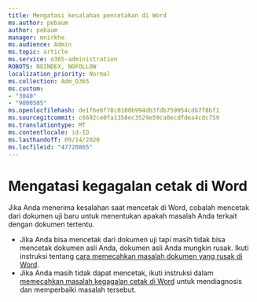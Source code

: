 ```yaml
---
title: Mengatasi kesalahan pencetakan di Word
ms.author: pebaum
author: pebaum
manager: mnirkhe
ms.audience: Admin
ms.topic: article
ms.service: o365-administration
ROBOTS: NOINDEX, NOFOLLOW
localization_priority: Normal
ms.collection: Adm_O365
ms.custom:
- "3040"
- "9000585"
ms.openlocfilehash: de1f6e6f78c0100b994db3fdb759054cdb7f8bf1
ms.sourcegitcommit: c6692ce0fa1358ec3529e59ca0ecdfdea4cdc759
ms.translationtype: MT
ms.contentlocale: id-ID
ms.lasthandoff: 09/14/2020
ms.locfileid: "47720865"
---
```

# <a name="resolving-print-failures-in-word"></a>Mengatasi kegagalan cetak di Word

Jika Anda menerima kesalahan saat mencetak di Word, cobalah mencetak dari dokumen uji baru untuk menentukan apakah masalah Anda terkait dengan dokumen tertentu.

- Jika Anda bisa mencetak dari dokumen uji tapi masih tidak bisa mencetak dokumen asli Anda, dokumen asli Anda mungkin rusak. Ikuti instruksi tentang [cara memecahkan masalah dokumen yang rusak di Word](https://docs.microsoft.com/office/troubleshoot/word/damaged-documents-in-word#update-microsoft-office-and-windows).
- Jika Anda masih tidak dapat mencetak, ikuti instruksi dalam [memecahkan masalah kegagalan cetak di Word](https://docs.microsoft.com/office/troubleshoot/word/print-failures-in-word) untuk mendiagnosis dan memperbaiki masalah tersebut.